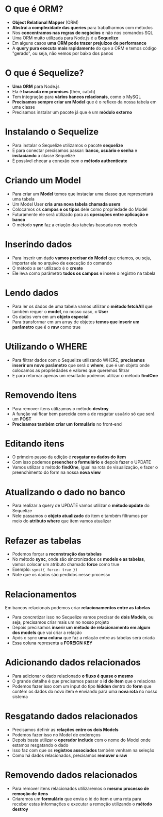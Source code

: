# O que é ORM?

- **Object Relational Mapper** (ORM)
- **Abstrai a complexidade das queries** para trabalharmos com métodos
- Nos **concentramos nas regras de negócios** e não nos comandos SQL
- Uma ORM muito utilizada para Node.js é a **Sequelize**
- Em alguns casos **uma ORM pode trazer prejuízos de performance**
- A **query pura executa mais rapidamente** do que a ORM e temos código "gerado", ou seja, não vemos por baixo dos panos

# O que é Sequelize?

- **Uma ORM** para Node.js
- Ela é **baseada em promises** (then, catch)
- Tem integração para **vários bancos relacionais**, como o MySQL
- **Precisamos sempre criar um Model** que é o reflexo da nossa tabela em uma classe
- Precisamos instalar um pacote já que é um **módulo externo**

# Instalando o Sequelize

- Para instalar o Sequelize utilizamos o pacote **sequelize**
- E para conectar precisamos passar: **banco, usuário e senha** e **instaciando** a classe Sequelize
- É possível checar a conexão com o **método authenticate**

# Criando um Model

- Para criar um **Model** temos que instaciar uma classe que representará uma tabela
- Um Model User **cria uma nova tabela chamada users**
- Colocamos os **campos e os tipos** dele como propriedade do Model
- Futuramente ele será utilizado para as **operações entre aplicação e banco**
- O método **sync** faz a criação das tabelas baseada nos models

# Inserindo dados

- Para inserir um dado **vamos precisar do Model** que criamos, ou seja, importar ele no arquivo de execução do comando
- O método a ser utilizado é o **create**
- Ele leva como parâmetro **todos os campos** e insere o registro na tabela

# Lendo dados

- Para ler os dados de uma tabela vamos utilizar o **método fetchAll** que também requer o **model**, no nosso caso, o **User**
- Os dados vem em um **objeto especial** 
- Para transformar em um array de objetos **temos que inserir um parâmetro** que é o **raw** como true

# Utilizando o WHERE

- Para filtrar dados com o Sequelize utilizando WHERE, **precisamos inserir um novo parâmetro** que será o **where**, que é um objeto onde colocamos as propriedades e valores que queremos filtrar
- E para retornar apenas um resultado podemos utilizar o método **findOne**

# Removendo itens

- Para remover itens utilizamos o método **destroy**
- A função vai ficar bem parecida com a de resgatar usuário só que será um **POST** 
- **Precisamos também criar um formulário** no front-end

# Editando itens

- O primeiro passo da edição é **resgatar os dados do item**
- Com isso podemos **preencher o formulário** e depois fazer o UPDATE
- Vamos utilizar o método **findOne**, igual na rota de visualização, e fazer o preenchimento do form na nossa **nova view**

# Atualizando o dado no banco

- Para realizar a query de UPDATE vamos utilizar o **método update** do Sequelize
- Nele passamos o **objeto atualizado** do item e também filtramos por meio do **atributo where** que item vamos atualizar

# Refazer as tabelas

- Podemos forçar a **reconstrução das tabelas**
- No método **sync**, onde são sincronizados os **models e as tabelas**, vamos colocar um atributo chamado **force** como true
- Exemplo: `sync({ force: true })`
- Note que os dados são perdidos nesse processo

# Relacionamentos

Em bancos relacionais podemos criar **relacionamentos entre as tabelas**
- Para concretizar isso no Sequelize vamos precisar de **dois Models**, ou seja, precisamos criar mais um no nosso projeto
- Depois precisamos **inserir um método de relacionamento em algum dos models** que vai criar a relação
- Após o sync **uma coluna** que faz a relação entre as tabelas será criada
- Essa coluna representa a **FOREIGN KEY**

# Adicionando dados relacionados

- Para adicionar o dado relacionado **o fluxo é quase o mesmo**
- O grande detalhe é que precisamos passar o **id do item** que o relaciona
- Podemos fazer isso com um input do tipo **hidden** dentro do **form** que contém os dados do novo item e enviando para uma **nova rota** no nosso sistema

# Resgatando dados relacionados

- Precisamos definir as **relações entre os dois Models** 
- Podemos fazer isso no Model de endereços
- Depois basta utilizar o **operador include** com o nome do Model onde estamos resgatando o dado
- Isso faz com que os **registros associados** também venham na seleção
- Como há dados relacionados, precisamos **remover o raw**

# Removendo dados relacionados

- Para remover itens relacionados utilizaremos o **mesmo processo de remoção de itens**
- Criaremos um **formulário** que envia o id do item e uma rota para receber estas informações e executar a remoção utilizando o **método destroy**